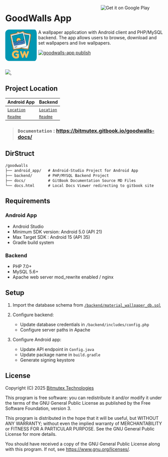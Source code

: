[<img src="https://play.google.com/intl/en_us/badges/static/images/badges/en_badge_web_generic.png"  alt="Get it on Google Play"  height="auto" width="200" align="right">](https://play.google.com/store/apps/details?id=com.app.goodwalls1)



# GoodWalls App

<img src="./android_app/assets/logo.png" alt="Goodwalls logo" height="auto" width="100" align="left" style="border-radius:12px; padding-right:5px;">

A wallpaper application with Android client and PHP/MySQL backend. The app allows users to browse, download and set wallpapers and live wallpapers.

[![goodwalls-app publish](https://github.com/aamitn/goodwalls/actions/workflows/publish.yml/badge.svg)](https://github.com/aamitn/goodwalls/actions/workflows/publish.yml)

<br>

[<img src="https://i.sstatic.net/I4fiW.jpg">](https://example.com),

## Project Location

| **Android App**                    | **Backend**                    |
|------------------------------------|--------------------------------|
| [`Location`](./android_app/)       | [`Location`](./backend/)       |
| [`Readme`](./android_app/README.md)  | [`Readme`](./backend/README.md)  |


>### `Documentation` : https://bitmutex.gitbook.io/goodwalls-docs/


## DirStruct
```
/goodwalls
├── android_app/   # Android-Studio Project for Android App
├── backend/       # PHP/MYSQL Backend Project
├── docs/          # GitBook Documentation Source MD Files
└── docs.html      # Local Docs Viewer redirecting to gitbook site
```

## Requirements

### Android App
- Android Studio
- Minimum SDK version: Android 5.0 (API 21)
- Max Target SDK : Android 15 (API 35)
- Gradle build system

### Backend
- PHP 7.0+
- MySQL 5.6+
- Apache web server mod_rewrite enabled / nginx

## Setup

1. Import the database schema from [`/backend/material_wallpaper_db.sql`](./backend/material_wallpaper_db.sql)

2. Configure backend:
   - Update database credentials in `/backend/includes/config.php`
   - Configure server paths in Apache

3. Configure Android app:
   - Update API endpoint in `Config.java`
   - Update package name in `build.gradle`
   - Generate signing keystore

## License
Copyright (C) 2025 [Bitmutex Technologies](https://www.bitmutex.com)

This program is free software: you can redistribute it and/or modify it under the terms of the GNU General Public License as published by the Free Software Foundation, version 3.

This program is distributed in the hope that it will be useful, but WITHOUT ANY WARRANTY; without even the implied warranty of MERCHANTABILITY or FITNESS FOR A PARTICULAR PURPOSE. See the GNU General Public License for more details.

You should have received a copy of the GNU General Public License along with this program. If not, see <https://www.gnu.org/licenses/>. 

